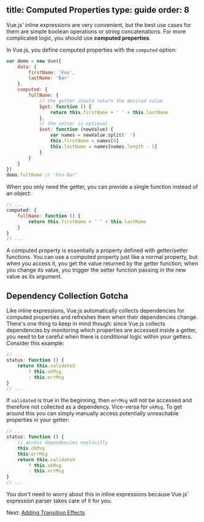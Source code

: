 title: Computed Properties
type: guide
order: 8
---

Vue.js' inline expressions are very convenient, but the best use cases for them are simple boolean operations or string concatenations. For more complicated logic, you should use **computed properties**.

In Vue.js, you define computed properties with the `computed` option:

``` js
var demo = new Vue({
    data: {
        firstName: 'Foo',
        lastName: 'Bar'
    },
    computed: {
        fullName: {
            // the getter should return the desired value
            $get: function () {
                return this.firstName + ' ' + this.lastName
            },
            // the setter is optional
            $set: function (newValue) {
                var names = newValue.split(' ')
                this.firstName = names[0]
                this.lastName = names[names.length - 1]
            }
        }
    }
})
demo.fullName // 'Foo Bar'
```

When you only need the getter, you can provide a single function instead of an object:

``` js
// ...
computed: {
    fullName: function () {
        return this.firstName + ' ' + this.lastName
    }
}
// ...
```

A computed property is essentially a property defined with getter/setter functions. You can use a computed property just like a normal property, but when you access it, you get the value returned by the getter function; when you change its value, you trigger the setter function passing in the new value as its argument.

## Dependency Collection Gotcha

Like inline expressions, Vue.js automatically collects dependencies for computed properties and refreshes them when their dependencies change. There's one thing to keep in mind though: since Vue.js collects dependencies by monitoring which properties are accessed inside a getter, you need to be careful when there is conditional logic within your getters. Consider this example:

``` js
// ...
status: function () {
    return this.validated
        ? this.okMsg
        : this.errMsg
}
// ...
```

If `validated` is true in the beginning, then `errMsg` will not be accessed and therefore not collected as a dependency. Vice-versa for `okMsg`. To get around this you can simply manually access potentially unreachable properties in your getter:

``` js
// ...
status: function () {
    // access dependencies explicitly
    this.okMsg
    this.errMsg
    return this.validated
        ? this.okMsg
        : this.errMsg
}
// ...
```

<p class="tip">You don't need to worry about this in inline expressions because Vue.js' expression parser takes care of it for you.</p>

Next: [Adding Transition Effects](/vuejs.org/guide/transitions.html)
